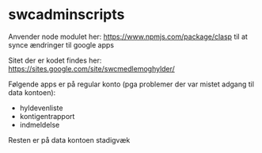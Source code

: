 # swcadminscripts

Anvender node modulet her:
https://www.npmjs.com/package/clasp
til at synce ændringer til google apps

Sitet der er kodet findes her:
https://sites.google.com/site/swcmedlemoghylder/

Følgende apps er på regular konto (pga problemer der var mistet adgang til data kontoen):

- hyldevenliste
- kontigentrapport
- indmeldelse

Resten er på data kontoen stadigvæk
